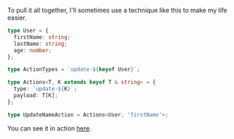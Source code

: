 To pull it all together, I'll sometimes use a technique like this to make my life easier.

```ts
type User = {
  firstName: string;
  lastName: string;
  age: number;
};

type ActionTypes = `update-${keyof User}`;

type Actions<T, K extends keyof T & string> = {
  type: `update-${K}`;
  payload: T[K];
};

type UpdateNameAction = Actions<User, 'firstName'>;
```

You can see it in action [here](https://www.typescriptlang.org/play?#code/C4TwDgpgBAqgzhATlAvFA3gKCjqAzAS0TmADkBDAWwgC4oTECA7AcwG5tcAbcki6ug2btOOci1pQmAV0oAjJBwC+mTKEhQAggGNgBAPZMAKuAhxUUAAbSwAE3LAIAWgAk6ANYQQ+vLASIlSw41Uy1dAyY4AB4jABooAGkoCAAPRyZbc09vXyMoADJ6YEZWAD4LLFwodUlrOwdnNwTA2NEoMHIQLn1yWzojAG0EgF1MFRCNGHrHfggdPUMLeYjo+CR4gHJCYjIqCA3SoA).
